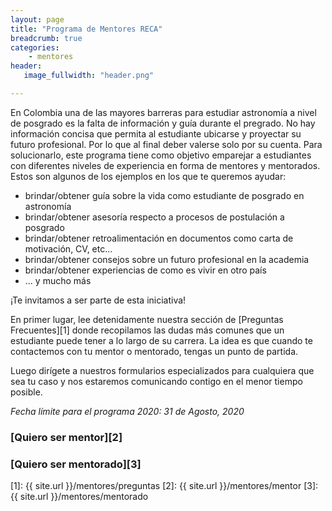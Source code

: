 ```yaml
---
layout: page
title: "Programa de Mentores RECA"
breadcrumb: true
categories:
    - mentores
header:
   image_fullwidth: "header.png"

---
```


En Colombia una de las mayores barreras para estudiar astronomía a nivel de posgrado es la falta de información y guía durante el pregrado. No hay información concisa que permita al estudiante ubicarse y proyectar su futuro profesional. Por lo que al final deber valerse solo por su cuenta. Para solucionarlo, este programa tiene como objetivo emparejar a estudiantes con diferentes niveles de experiencia en forma de mentores y mentorados. Estos son algunos de los ejemplos en los que te queremos ayudar:

* brindar/obtener guía sobre la vida como estudiante de posgrado en astronomía
* brindar/obtener asesoría respecto a procesos de postulación a posgrado
* brindar/obtener retroalimentación en documentos como carta de motivación, CV, etc...
* brindar/obtener consejos sobre un futuro profesional en la academia
* brindar/obtener experiencias de como es vivir en otro país
* ... y mucho más

¡Te invitamos a ser parte de esta iniciativa!

En primer lugar, lee detenidamente nuestra sección de [Preguntas Frecuentes][1] donde recopilamos las dudas más comunes que un estudiante puede tener a lo largo de su carrera. La idea es que cuando te contactemos con tu mentor o mentorado, tengas un punto de partida.

Luego dirígete a nuestros formularios especializados para cualquiera que sea tu caso y nos estaremos comunicando contigo en el menor tiempo posible. 

*Fecha límite para el programa 2020: 31 de Agosto, 2020*

### **[Quiero ser mentor][2]** 

### **[Quiero ser mentorado][3]**


 [1]: {{ site.url }}/mentores/preguntas
 [2]: {{ site.url }}/mentores/mentor
 [3]: {{ site.url }}/mentores/mentorado
